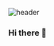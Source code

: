 ![header](https://capsule-render.vercel.app/api?type=waving&color=0:003366,100:b3d9ff&height=230&section=header&text=DevelorMoka&fontAlign=70&fontAlignY=40&fontSize=60&fontColor=ffffff)

### Hi there 👋

<!--
**qnwnen22/qnwnen22** is a ✨ _special_ ✨ repository because its `README.md` (this file) appears on your GitHub profile.

Here are some ideas to get you started:

- 🔭 I’m currently working on ...
- 🌱 I’m currently learning ...
- 👯 I’m looking to collaborate on ...
- 🤔 I’m looking for help with ...
- 💬 Ask me about ...
- 📫 How to reach me: ...
- 😄 Pronouns: ...
- ⚡ Fun fact: ...
-->
